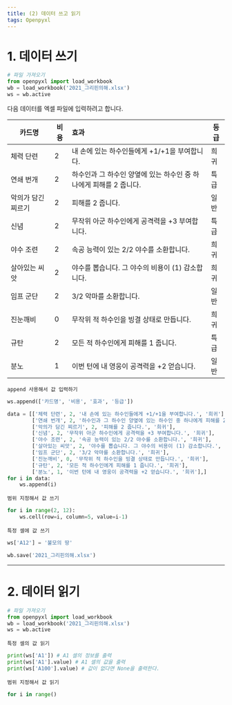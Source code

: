 ```yaml
---
title: (2) 데이터 쓰고 읽기
tags: Openpyxl
---
```






# 1. 데이터 쓰기

```python
# 파일 가져오기
from openpyxl import load_workbook
wb = load_workbook('2021_그리핀의해.xlsx')
ws = wb.active
```



다음 데이터를 엑셀 파일에 입력하려고 합니다.

| 카드명             | 비용 | 효과                                                         | 등급 |
| ------------------ | ---- | :----------------------------------------------------------- | ---- |
| 체력 단련          | 2    | 내 손에 있는 하수인들에게 +1/+1을 부여합니다.                | 희귀 |
| 연쇄 번개          | 2    | 하수인과 그 하수인 양옆에 있는 하수인 중 하나에게 피해를 2 줍니다. | 특급 |
| 악의가 담긴 찌르기 | 2    | 피해를 2 줍니다.                                             | 일반 |
| 신념               | 2    | 무작위 아군 하수인에게 공격력을 +3 부여합니다.               | 특급 |
| 야수 조련          | 2    | 속공 능력이 있는 2/2 야수를 소환합니다.                      | 희귀 |
| 살아있는 씨앗      | 2    | 야수를 뽑습니다. 그 야수의 비용이 (1) 감소합니다.            | 희귀 |
| 임프 군단          | 2    | 3/2 악마를 소환합니다.                                       | 일반 |
| 진눈깨비           | 0    | 무작위 적 하수인을 빙결 상태로 만듭니다.                     | 희귀 |
| 규탄               | 2    | 모든 적 하수인에게 피해를 1 줍니다.                          | 특급 |
| 분노               | 1    | 이번 턴에 내 영웅이 공격력을 +2 얻습니다.                    | 일반 |



`append 사용해서 값 입력하기`

```python
ws.append(['카드명', '비용', '효과', '등급'])
```

```python
data = [['체력 단련', 2, '내 손에 있는 하수인들에게 +1/+1을 부여합니다.', '희귀'],
        ['연쇄 번개', 2, '하수인과 그 하수인 양옆에 있는 하수인 중 하나에게 피해를 2 줍니다.', '희귀'],
        ['악의가 담긴 찌르기', 2, '피해를 2 줍니다.', '희귀'],
        ['신념', 2, '무작위 아군 하수인에게 공격력을 +3 부여합니다.', '희귀'],
        ['야수 조련', 2, '속공 능력이 있는 2/2 야수를 소환합니다.', '희귀'],
        ['살아있는 씨앗', 2, '야수를 뽑습니다. 그 야수의 비용이 (1) 감소합니다.', '희귀'],
        ['임프 군단', 2, '3/2 악마를 소환합니다.', '희귀'],
        ['진눈깨비', 0, '무작위 적 하수인을 빙결 상태로 만듭니다.', '희귀'],
        ['규탄', 2, '모든 적 하수인에게 피해를 1 줍니다.', '희귀'],
        ['분노', 1, '이번 턴에 내 영웅이 공격력을 +2 얻습니다.', '희귀'],]
for i in data:
    ws.append(i)
```



`범위 지정해서 값 쓰기`

```python
for i in range(2, 12):
    ws.cell(row=i, column=5, value=i-1)
```



`특정 셀에 값 쓰기`

```python
ws['A12'] = '불모의 땅'
```



```python
wb.save('2021_그리핀의해.xlsx')
```



---



# 2. 데이터 읽기

```python
# 파일 가져오기
from openpyxl import load_workbook
wb = load_workbook('2021_그리핀의해.xlsx')
ws = wb.active
```



`특정 셀의 값 읽기`

```python
print(ws['A1']) # A1 셀의 정보를 출력
print(ws['A1'].value) # A1 셀의 값을 출력
print(ws['A100'].value) # 값이 없다면 None을 출력한다.
```



`범위 지정해서 값 읽기`

```python
for i in range()
```

